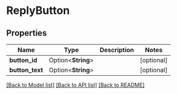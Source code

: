 # ReplyButton

## Properties

Name | Type | Description | Notes
------------ | ------------- | ------------- | -------------
**button_id** | Option<**String**> |  | [optional]
**button_text** | Option<**String**> |  | [optional]

[[Back to Model list]](../README.md#documentation-for-models) [[Back to API list]](../README.md#documentation-for-api-endpoints) [[Back to README]](../README.md)


